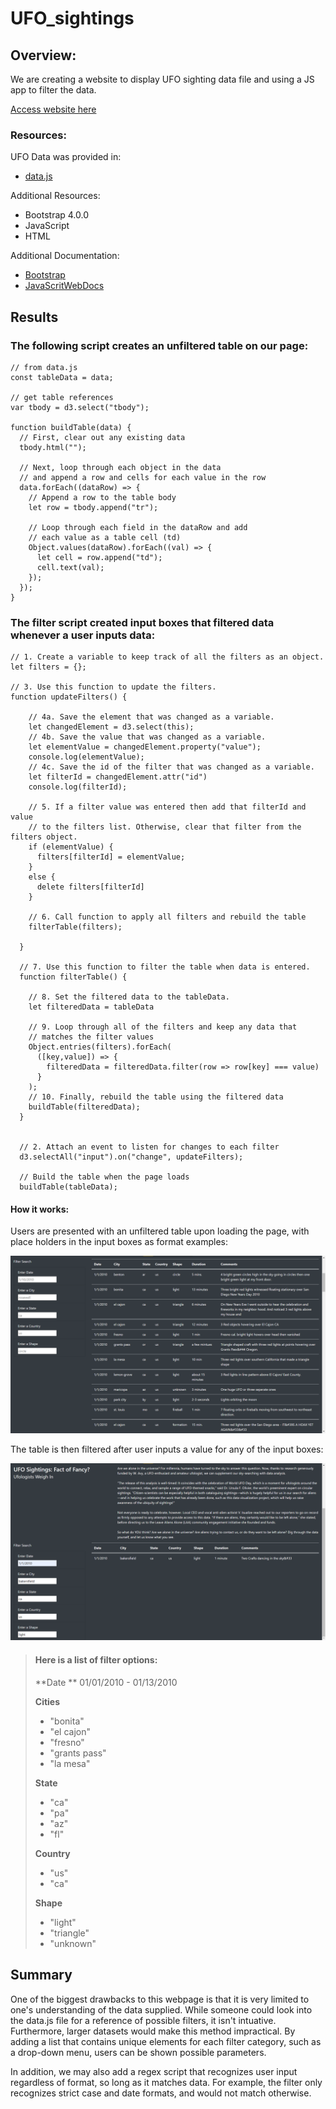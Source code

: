 # UFO_sightings

## Overview:

We are creating a website to display UFO sighting data file and using a JS app to filter the data.

[Access website here](https://efrenbernal90.github.io/UFO_sightings/)

### Resources:

UFO Data was provided in:
- [data.js](static/js/data.js)

Additional Resources: 
- Bootstrap 4.0.0
- JavaScript 
- HTML

Additional Documentation:
- [Bootstrap](https://getbootstrap.com/docs/4.0/getting-started/introduction/)
- [JavaScritWebDocs](https://developer.mozilla.org/en-US/docs/Web/JavaScript)

## Results

### The following script creates an unfiltered table on our page:

    // from data.js
    const tableData = data;

    // get table references
    var tbody = d3.select("tbody");

    function buildTable(data) {
      // First, clear out any existing data
      tbody.html("");

      // Next, loop through each object in the data
      // and append a row and cells for each value in the row
      data.forEach((dataRow) => {
        // Append a row to the table body
        let row = tbody.append("tr");

        // Loop through each field in the dataRow and add
        // each value as a table cell (td)
        Object.values(dataRow).forEach((val) => {
          let cell = row.append("td");
          cell.text(val);
        });
      });
    }
    
### The filter script created input boxes that filtered data whenever a user inputs data:

    // 1. Create a variable to keep track of all the filters as an object.
    let filters = {}; 

    // 3. Use this function to update the filters. 
    function updateFilters() {

        // 4a. Save the element that was changed as a variable.
        let changedElement = d3.select(this);
        // 4b. Save the value that was changed as a variable.
        let elementValue = changedElement.property("value");
        console.log(elementValue);
        // 4c. Save the id of the filter that was changed as a variable.
        let filterId = changedElement.attr("id")
        console.log(filterId);

        // 5. If a filter value was entered then add that filterId and value
        // to the filters list. Otherwise, clear that filter from the filters object.
        if (elementValue) {
          filters[filterId] = elementValue;
        }
        else {
          delete filters[filterId]
        }

        // 6. Call function to apply all filters and rebuild the table
        filterTable(filters);

      }

      // 7. Use this function to filter the table when data is entered.
      function filterTable() {

        // 8. Set the filtered data to the tableData.
        let filteredData = tableData  

        // 9. Loop through all of the filters and keep any data that
        // matches the filter values
        Object.entries(filters).forEach(
          ([key,value]) => {
            filteredData = filteredData.filter(row => row[key] === value)
          }
        );
        // 10. Finally, rebuild the table using the filtered data
        buildTable(filteredData);
      } 


      // 2. Attach an event to listen for changes to each filter
      d3.selectAll("input").on("change", updateFilters);

      // Build the table when the page loads
      buildTable(tableData);

#### How it works:

Users are presented with an unfiltered table upon loading the page, with place holders in the input boxes as format examples:

![unfiltered](static/images/normal.png)

The table is then filtered after user inputs a value for any of the input boxes:

![filtered](static/images/filtered.png)

> #### Here is a list of filter options:
> 
> **Date **
> 01/01/2010 - 01/13/2010 
> 
> **Cities**
> - "bonita"
> - "el cajon"
> - "fresno"
> - "grants pass"
> - "la mesa"
>
> **State**
> - "ca"
> - "pa"
> - "az"
> - "fl"
> 
> **Country**
> - "us"
> - "ca"
> 
> **Shape**
> - "light"
> - "triangle"
> - "unknown"

## Summary

One of the biggest drawbacks to this webpage is that it is very limited to one's understanding of the data supplied. While someone could look into the data.js file for a reference of possible filters, it isn't intuative. Furthermore, larger datasets would make this method impractical. By adding a list that contains unique elements for each filter category, such as a drop-down menu, users can be shown possible parameters. 

In addition, we may also add a regex script that recognizes user input regardless of format, so long as it matches data. For example, the filter only recognizes strict case and date formats, and would not match otherwise. 
